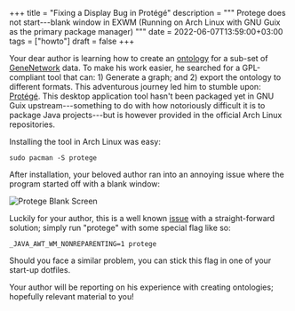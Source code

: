 +++
title = "Fixing a Display Bug in Protégé"
description = """
  Protege does not start---blank window in
  EXWM (Running on Arch Linux with GNU Guix as the
  primary package manager)
  """
date = 2022-06-07T13:59:00+03:00
tags = ["howto"]
draft = false
+++

Your dear author is learning how to create an
[ontology](http://www-ksl.stanford.edu/kst/what-is-an-ontology.html) for a sub-set of [GeneNetwork](https://genenetwork.org) data. To
make his work easier, he searched for a
GPL-compliant tool that can: 1) Generate a graph;
and 2) export the ontology to different
formats. This adventurous journey led him to
stumble upon: [Protégé](https://github.com/protegeproject/protege). This desktop application
tool hasn't been packaged yet in GNU Guix
upstream---something to do with how notoriously
difficult it is to package Java projects---but is
however provided in the official Arch Linux
repositories.

Installing the tool in Arch Linux was easy:

```text
sudo pacman -S protege
```

After installation, your beloved author ran into
an annoying issue where the program started off
with a blank window:

![Protege Blank Screen](/img/2022-06-07-134547_1920x1080_scrot.png)

Luckily for your author, this is a well known
[issue](https://github.com/protegeproject/protege/issues/641) with a straight-forward solution; simply run
"protege" with some special flag like so:

```text
_JAVA_AWT_WM_NONREPARENTING=1 protege
```

Should you face a similar problem, you can stick
this flag in one of your start-up dotfiles.

Your author will be reporting on his experience
with creating ontologies; hopefully relevant
material to you!
